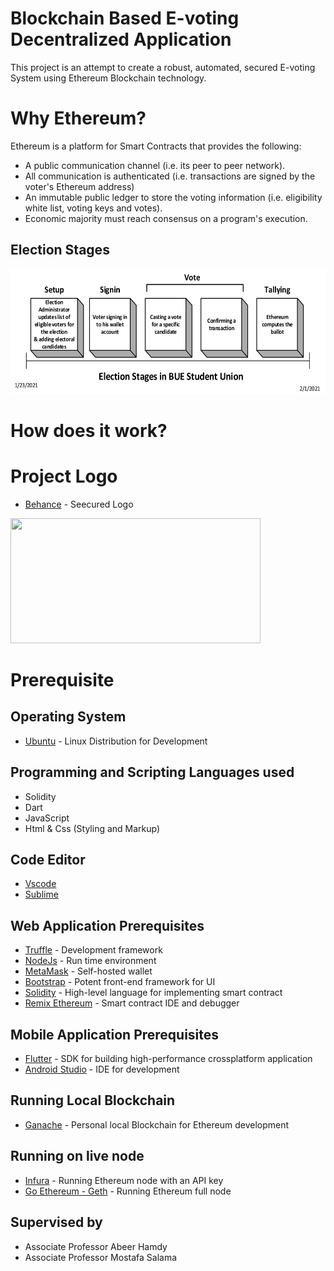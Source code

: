 # Blockchain Based E-voting Decentralized Application
This project is an attempt to create a robust, automated, secured E-voting System using Ethereum Blockchain technology.

# Why Ethereum?

Ethereum is a platform for Smart Contracts that provides the following:

* A public communication channel (i.e. its peer to peer network).
* All communication is authenticated (i.e. transactions are signed by the voter's Ethereum address)
* An immutable public ledger to store the voting information (i.e. eligibility white list, voting keys and votes).
* Economic majority must reach consensus on a program's execution.

## Election Stages
<img src="https://github.com/AmrAhmedA/Seecured/blob/master/Diagrams/Diagrams%20for%20the%20system/Election%20Stages/ElectionStages.png" width="600" height="200">


# How does it work?

# Project Logo
* [Behance](https://www.behance.net/gallery/97211513/Seecured-Logo) - Seecured Logo
<img src="https://github.com/AmrAhmedA/Seecured/blob/master/seecuredvoting/assets/image/SeecuredFinal.png" width="400" height="200">

# Prerequisite

## Operating System 
* [Ubuntu](https://ubuntu.com/) - Linux Distribution for Development

## Programming and Scripting Languages used
* Solidity 
* Dart 
* JavaScript
* Html & Css (Styling and Markup)

## Code Editor
* [Vscode](https://code.visualstudio.com/)
* [Sublime](https://www.sublimetext.com/)

## Web Application Prerequisites
* [Truffle](https://www.trufflesuite.com/truffle) - Development framework 
* [NodeJs](https://nodejs.org/en/) - Run time environment
* [MetaMask](https://metamask.io/) - Self-hosted wallet
* [Bootstrap](https://getbootstrap.com/) - Potent front-end framework for UI
* [Solidity](https://solidity.readthedocs.io/en/v0.6.3/) - High-level language for implementing smart contract
* [Remix Ethereum](https://remix.ethereum.org/) - Smart contract IDE and debugger

## Mobile Application Prerequisites
* [Flutter](https://flutter.dev/docs) - SDK for building high-performance crossplatform application
* [Android Studio](https://developer.android.com/studio/features) - IDE for development

## Running Local Blockchain
* [Ganache](https://www.trufflesuite.com/docs/ganache/overview) - Personal local Blockchain for Ethereum development

## Running on live node
* [Infura](https://infura.io/) - Running Ethereum node with an API key
* [Go Ethereum - Geth](https://geth.ethereum.org/downloads/) - Running Ethereum full node

## Supervised by 
* Associate Professor Abeer Hamdy
* Associate Professor Mostafa Salama
